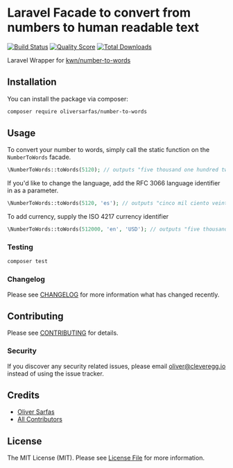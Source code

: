 # Laravel Facade to convert from numbers to human readable text

[![Build Status](https://img.shields.io/travis/oliversarfas/number-to-words/master.svg?style=flat-square)](https://travis-ci.org/oliversarfas/number-to-words)
[![Quality Score](https://img.shields.io/scrutinizer/g/oliversarfas/number-to-words.svg?style=flat-square)](https://scrutinizer-ci.com/g/oliversarfas/number-to-words)
[![Total Downloads](https://img.shields.io/packagist/dt/oliversarfas/number-to-words.svg?style=flat-square)](https://packagist.org/packages/oliversarfas/number-to-words)

Laravel Wrapper for [kwn/number-to-words](https://github.com/kwn/number-to-words)
 
## Installation

You can install the package via composer:

```bash
composer require oliversarfas/number-to-words
```

## Usage

To convert your number to words, simply call the static function on the `NumberToWords` facade.

```php
\NumberToWords::toWords(5120); // outputs "five thousand one hundred twenty"
```

If you'd like to change the language, add the RFC 3066 language identifier in as a parameter.

```php
\NumberToWords::toWords(5120, 'es'); // outputs "cinco mil ciento veinte"
```

To add currency, supply the ISO 4217 currency identifier


```php
\NumberToWords::toWords(512000, 'en', 'USD'); // outputs "five thousand one hundred twenty dollars"
```

### Testing

``` bash
composer test
```

### Changelog

Please see [CHANGELOG](CHANGELOG.md) for more information what has changed recently.

## Contributing

Please see [CONTRIBUTING](CONTRIBUTING.md) for details.

### Security

If you discover any security related issues, please email oliver@cleveregg.io instead of using the issue tracker.

## Credits

- [Oliver Sarfas](https://github.com/oliversarfas)
- [All Contributors](../../contributors)

## License

The MIT License (MIT). Please see [License File](LICENSE.md) for more information.
